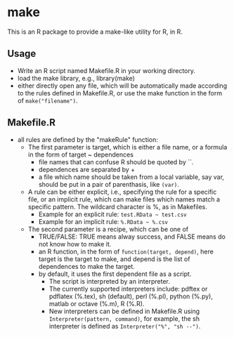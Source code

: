 # make
This is an R package to provide a make-like utility for R, in R.

## Usage
- Write an R script named Makefile.R in your working directory.
- load the make library, e.g., library(make)
- either directly open any file, which will be automatically made according to the rules defined in Makefile.R, or use the make function in the form of `make("filename")`.

## Makefile.R
- all rules are defined by the "makeRule" function:
  - The first parameter is target, which is either a file name, or a formula in the form of target ~ dependences
    - file names that can confuse R should be quoted by ``.
    - dependences are separated by +
    - a file which name should be taken from a local variable, say var, should be put in a pair of parenthasis, like `(var)`.
  - A rule can be either explicit, i.e., specifying the rule for a specific file, or an implicit rule, which can make files which names match a specific pattern. The wildcard character is %, as in Makefiles.
    - Example for an explicit rule: `test.RData ~ test.csv`
    - Example for an implicit rule: `%.RData ~ %.csv`
  - The second parameter is a recipe, which can be one of
    - TRUE/FALSE: TRUE means alway success, and FALSE means do not know how to make it.
    - an R function, in the form of `function(target, depend)`, here target is the target to make, and depend is the list of dependences to make the target.
    - by default, it uses the first dependent file as a script. 
      - The script is interpreted by an interpreter.
      - The currently supported interpreters include: pdftex or pdflatex (%.tex), sh (default), perl (%.pl), python (%.py), matlab or octave (%.m), R (%.R).
      - New interpreters can be defined in Makefile.R using `Interpreter(pattern, command)`, for example, the sh interpreter is defined as `Interpreter("%", "sh --")`.
